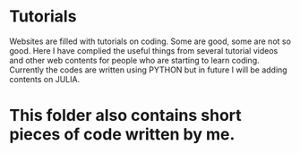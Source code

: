 # Tutorials
Websites are filled with tutorials on coding. Some are good, some are not so good. Here I have complied the useful things from several tutorial videos and other web contents for people who are starting to learn coding.
Currently the codes are written using PYTHON but in future I will be adding contents on JULIA.

# This folder also contains short pieces of code written by me.
